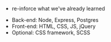 * re-inforce what we've already learned
- Back-end: Node, Express, Postgres
- Front-end: HTML, CSS, JS, jQuery
- Optional: CSS framework, SCSS